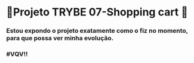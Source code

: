 # :construction:Projeto TRYBE 07-Shopping cart :construction:

### Estou expondo o projeto exatamente como o fiz no momento, para que possa ver minha evolução.

### #VQV!!

